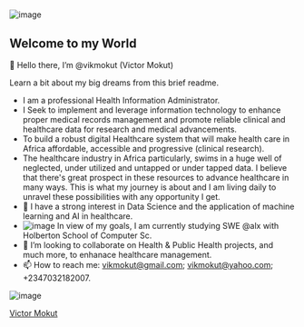 #
![image](https://user-images.githubusercontent.com/29519472/188288707-83e85bfe-89b8-4c40-971b-a310c0f1cd2a.png)

## Welcome to my World

👋 Hello there, I’m @vikmokut (Victor Mokut)

Learn a bit about my big dreams from this brief readme.

- I am a professional Health Information Administrator.
- I Seek to implement and leverage information technology to enhance proper medical records management and promote reliable clinical and healthcare data for research and medical advancements.
- To build a robust digital Healthcare system that will make health care in Africa affordable, accessible and progressive (clinical research).
- The healthcare industry in Africa particularly, swims in a huge well of neglected, under utilized and untapped or under tapped  data. I believe that there's great prospect in these resources to advance healthcare in many ways. This is what my journey is about and I am living daily to unravel these possibilities with any opportunity I get.
- 👀 I have a strong interest in Data Science and the application of machine learning and AI in healthcare.
- ![image](https://user-images.githubusercontent.com/29519472/188281486-dca1fff3-31a2-403a-a0c4-849afd2efcef.png)
In view of my goals, I am currently studying SWE @alx with Holberton School of Computer Sc.
- 💞️ I’m looking to collaborate on Health & Public Health projects, and much more, to enhanace healthcare management.
- 📫 How to reach me: vikmokut@gmail.com; vikmokut@yahoo.com; +2347032182007.

![image](https://user-images.githubusercontent.com/29519472/189351750-99e42784-c6d5-44fd-97bb-57824110cb21.png) 

[Victor Mokut](https://www.linkedin.com/in/victor-mokut)
#
#
<!---
vikmokut/vikmokut is a ✨ special ✨ repository because its `README.md` (this file) appears on your GitHub profile.
You can click the Preview link to take a look at your changes.
--->

